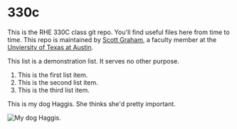 # 330c
This is the RHE 330C class git repo. You'll find useful files here from time to time. This repo is maintained by [Scott Graham](http://sscottgraham.com), a faculty member at the [Unviersity of Texas at Austin](http://utexas.edu).

This list is a demonstration list. It serves no other purpose. 

1. This is the first list item. 
2. This is the second list item. 
3. This is the third list item. 


This is my dog Haggis. She thinks she'd pretty important. 


![My dog Haggis.](haggis.jpg)
